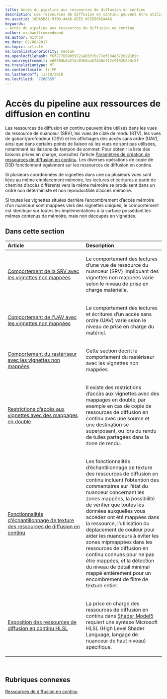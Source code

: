 ```yaml
---
title: Accès du pipeline aux ressources de diffusion en continu
description: Les ressources de diffusion en continu peuvent être utilisés dans les vues de ressource de nuanceur (SRV), les vues de cible de rendu (RTV), les vues de gabarit/profondeur (DSV) et les affichages des accès sans ordre (UAV), ainsi que dans certains points de liaison où les vues ne sont pas utilisées, notamment les liaisons de tampon de sommet.
ms.assetid: 18DA5D61-930D-4466-8EFE-0CED566EA4A6
keywords:
- Accès du pipeline aux ressources de diffusion en continu
author: michaelfromredmond
ms.author: mithom
ms.date: 02/08/2017
ms.topic: article
ms.localizationpriority: medium
ms.openlocfilehash: f6f777669959721405fc5c77ef134e3726291b9c
ms.sourcegitcommit: ed0304b8a214c03b8aab74b8ef12c9f82b8e3c5f
ms.translationtype: MT
ms.contentlocale: fr-FR
ms.lasthandoff: 11/19/2018
ms.locfileid: "7280355"
---
```

# <a name="pipeline-access-to-streaming-resources"></a>Accès du pipeline aux ressources de diffusion en continu


Les ressources de diffusion en continu peuvent être utilisés dans les vues de ressource de nuanceur (SRV), les vues de cible de rendu (RTV), les vues de gabarit/profondeur (DSV) et les affichages des accès sans ordre (UAV), ainsi que dans certains points de liaison où les vues ne sont pas utilisées, notamment les liaisons de tampon de sommet. Pour obtenir la liste des liaisons prises en charge, consultez l’article [Paramètres de création de ressources de diffusion en continu](streaming-resource-creation-parameters.md). Les diverses opérations de copie de D3D fonctionnent également sur les ressources de diffusion en continu.

Si plusieurs coordonnées de vignettes dans une ou plusieurs vues sont liées au même emplacement mémoire, les lectures et écritures à partir de chemins d’accès différents vers la même mémoire se produisent dans un ordre non déterministe et non reproductible d’accès mémoire.

Si toutes les vignettes situées derrière l’encombrement d’accès mémoire d’un nuanceur sont mappées vers des vignettes uniques, le comportement est identique sur toutes les implémentations à la surface possédant les mêmes contenus de mémoire, mais non découpés en vignettes.

## <a name="span-idin-this-sectionspanin-this-section"></a><span id="in-this-section"></span>Dans cette section


<table>
<colgroup>
<col width="50%" />
<col width="50%" />
</colgroup>
<thead>
<tr class="header">
<th align="left">Article</th>
<th align="left">Description</th>
</tr>
</thead>
<tbody>
<tr class="odd">
<td align="left"><p><a href="srv-behavior-with-non-mapped-tiles.md">Comportement de la SRV avec les vignettes non mappées</a></p></td>
<td align="left"><p>Le comportement des lectures d’une vue de ressource du nuanceur (SRV) impliquant des vignettes non mappées varie selon le niveau de prise en charge matérielle.</p></td>
</tr>
<tr class="even">
<td align="left"><p><a href="uav-behavior-with-non-mapped-tiles.md">Comportement de l’UAV avec les vignettes non mappées</a></p></td>
<td align="left"><p>Le comportement des lectures et écritures d’un accès sans ordre (UAV) varie selon le niveau de prise en charge du matériel.</p></td>
</tr>
<tr class="odd">
<td align="left"><p><a href="rasterizer-behavior-with-non-mapped-tiles.md">Comportement du rastériseur avec les vignettes non mappées</a></p></td>
<td align="left"><p>Cette section décrit le comportement du rastériseur avec les vignettes non mappées.</p></td>
</tr>
<tr class="even">
<td align="left"><p><a href="tile-access-limitations-with-duplicate-mappings.md">Restrictions d’accès aux vignettes avec des mappages en double</a></p></td>
<td align="left"><p>Il existe des restrictions d’accès aux vignettes avec des mappages en double, par exemple en cas de copie de ressources de diffusion en continu avec une source et une destination se superposant, ou lors du rendu de tuiles partagées dans la zone de rendu.</p></td>
</tr>
<tr class="odd">
<td align="left"><p><a href="streaming-resources-texture-sampling-features.md">Fonctionnalités d’échantillonnage de texture des ressources de diffusion en continu</a></p></td>
<td align="left"><p>Les fonctionnalités d’échantillonnage de texture des ressources de diffusion en continu incluent l’obtention des commentaires sur l’état du nuanceur concernant les zones mappées, la possibilité de vérifier que toutes les données auxquelles vous accédez ont été mappées dans la ressource, l’utilisation du déplacement de couleur pour aider les nuanceurs à éviter les zones mipmappées dans les ressources de diffusion en continu connues pour ne pas être mappées, et la détection du niveau de détail minimal mappé entièrement pour un encombrement de filtre de texture entier.</p></td>
</tr>
<tr class="even">
<td align="left"><p><a href="hlsl-streaming-resources-exposure.md">Exposition des ressources de diffusion en continu HLSL</a></p></td>
<td align="left"><p>La prise en charge des ressources de diffusion en continu dans <a href="https://msdn.microsoft.com/library/windows/desktop/ff471356">Shader Model5</a> requiert une syntaxe Microsoft HLSL (High Level Shader Language, langage de nuanceur de haut niveau) spécifique.</p></td>
</tr>
</tbody>
</table>

 

## <a name="span-idrelated-topicsspanrelated-topics"></a><span id="related-topics"></span>Rubriques connexes


[Ressources de diffusion en continu](streaming-resources.md)

 

 




